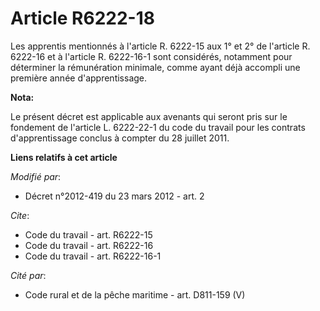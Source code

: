 # Article R6222-18

Les apprentis mentionnés à l'article R. 6222-15 aux 1° et 2° de l'article R. 6222-16 et à l'article R. 6222-16-1 sont
considérés, notamment pour déterminer la rémunération minimale, comme ayant déjà accompli une première année d'apprentissage.

**Nota:**

Le présent décret est applicable aux avenants qui seront pris sur le fondement de l'article L. 6222-22-1 du code du travail
pour les contrats d'apprentissage conclus à compter du 28 juillet 2011.

**Liens relatifs à cet article**

_Modifié par_:

  - Décret n°2012-419 du 23 mars 2012 - art. 2

_Cite_:

  - Code du travail - art. R6222-15
  - Code du travail - art. R6222-16
  - Code du travail - art. R6222-16-1

_Cité par_:

  - Code rural et de la pêche maritime - art. D811-159 (V)
